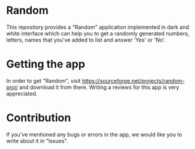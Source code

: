 # Random
This repository provides a "Random" application implemented in dark and white interface which can help you to get a randomly generated numbers, letters, names that you've added to list and answer 'Yes' or 'No'.
# Getting the app
In order to get "Random", visit https://sourceforge.net/projects/random-proj/ and download it from there. Writing a reviews for this app is very appreciated. 
# Contribution
If you've mentioned any bugs or errors in the app, we would like you to write about it in "Issues".
